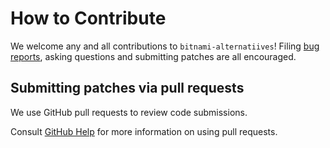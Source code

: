 # How to Contribute

We welcome any and all contributions to `bitnami-alternatiives`! Filing [bug reports][gh-issues],
asking questions and submitting patches are all encouraged.

[gh-issues]: https://github.com/chkk-io/bitnami-alternatives/issues

## Submitting patches via pull requests

We use GitHub pull requests to review code submissions.

Consult [GitHub Help][pr-help] for more information on using pull requests.

[pr-help]: https://help.github.com/articles/about-pull-requests/
